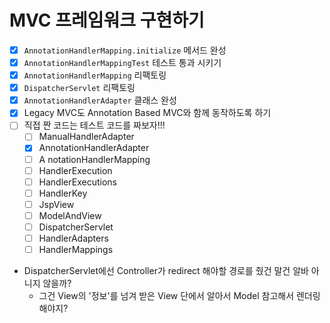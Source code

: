 # MVC 프레임워크 구현하기
- [x] `AnnotationHandlerMapping.initialize` 메서드 완성
- [x] `AnnotationHandlerMappingTest` 테스트 통과 시키기
- [x] `AnnotationHandlerMapping` 리팩토링
- [x] `DispatcherServlet` 리팩토링
- [x] `AnnotationHandlerAdapter` 클래스 완성
- [x] Legacy MVC도 Annotation Based MVC와 함께 동작하도록 하기
- [ ] 직접 짠 코드는 테스트 코드를 짜보자!!!
  - [ ] ManualHandlerAdapter
  - [x] AnnotationHandlerAdapter
  - [ ] A notationHandlerMapping
  - [ ] HandlerExecution
  - [ ] HandlerExecutions
  - [ ] HandlerKey
  - [ ] JspView
  - [ ] ModelAndView
  - [ ] DispatcherServlet
  - [ ] HandlerAdapters
  - [ ] HandlerMappings

- DispatcherServlet에선 Controller가 redirect 해야할 경로를 줬건 말건 알바 아니지 않을까?
  - 그건 View의 '정보'를 넘겨 받은 View 단에서 알아서 Model 참고해서 렌더링 해야지?